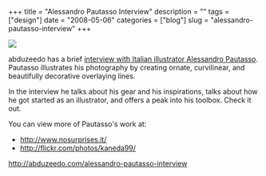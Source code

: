 +++
title = "Alessandro Pautasso Interview"
description = ""
tags = ["design"]
date = "2008-05-06"
categories = ["blog"]
slug = "alessandro-pautasso-interview"
+++



<p><a href="http://flickr.com/photos/kaneda99/2429333030/"><img src="http://farm4.static.flickr.com/3234/2429333030_76d60d319d_o.jpg" class="notebook-image" /></a></p>
<p>abduzeedo has a brief <a href="http://abduzeedo.com/alessandro-pautasso-interview">interview with Italian illustrator Alessandro Pautasso</a>. Pautasso illustrates his photography by creating ornate, curvilinear, and beautifully decorative overlaying lines. </p>
<p>In the interview he talks about his gear and his inspirations, talks about how he got started as an illustrator, and offers a peak into his toolbox. Check it out.</p>
<p>You can view more of Pautasso's work at:</p>
<ul>
<li><a href="http://www.nosurprises.it/">http://www.nosurprises.it/</a></li>
<li><a href="http://flickr.com/photos/kaneda99/">http://flickr.com/photos/kaneda99/</a></li>
</ul>
    
  <a href="http://abduzeedo.com/alessandro-pautasso-interview">http://abduzeedo.com/alessandro-pautasso-interview</a>
